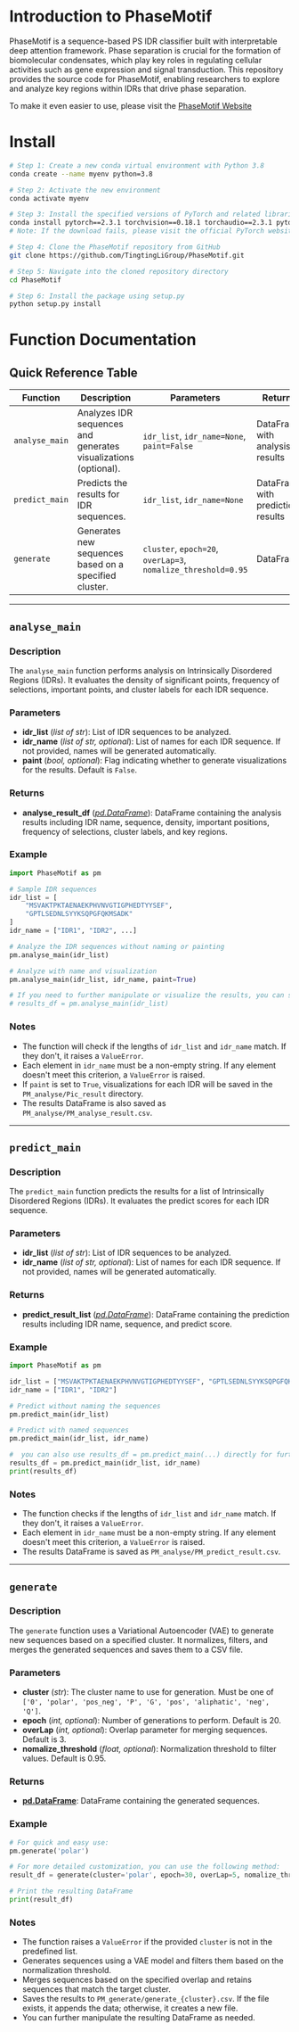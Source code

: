 # Introduction to PhaseMotif
PhaseMotif is a sequence-based PS IDR classifier built with interpretable deep attention framework. Phase separation is crucial for the formation of biomolecular condensates, which play key roles in regulating cellular activities such as gene expression and signal transduction. This repository provides the source code for PhaseMotif, enabling researchers to explore and analyze key regions within IDRs that drive phase separation.

To make it even easier to use, please visit the [PhaseMotif Website](http://predict.phasemotif.pro/)


# Install

```bash
# Step 1: Create a new conda virtual environment with Python 3.8
conda create --name myenv python=3.8

# Step 2: Activate the new environment
conda activate myenv

# Step 3: Install the specified versions of PyTorch and related libraries
conda install pytorch==2.3.1 torchvision==0.18.1 torchaudio==2.3.1 pytorch-cuda=12.1 -c pytorch -c nvidia
# Note: If the download fails, please visit the official PyTorch website (https://pytorch.org/) to find and install the PyTorch version that matches your CUDA version.

# Step 4: Clone the PhaseMotif repository from GitHub
git clone https://github.com/TingtingLiGroup/PhaseMotif.git

# Step 5: Navigate into the cloned repository directory
cd PhaseMotif

# Step 6: Install the package using setup.py
python setup.py install
```



# Function Documentation

## Quick Reference Table

| Function       | Description                                                  | Parameters                                                   | Returns                           |
| -------------- | ------------------------------------------------------------ | ------------------------------------------------------------ | --------------------------------- |
| `analyse_main` | Analyzes IDR sequences and generates visualizations (optional). | `idr_list`, `idr_name=None`, `paint=False`                   | DataFrame with analysis results   |
| `predict_main` | Predicts the results for IDR sequences.                      | `idr_list`, `idr_name=None`                                  | DataFrame with prediction results |
| `generate`     | Generates new sequences based on a specified cluster.        | `cluster`, `epoch=20`, `overLap=3`, `nomalize_threshold=0.95` | DataFrame                         |

------



## `analyse_main`

### Description

The `analyse_main` function performs analysis on Intrinsically Disordered Regions (IDRs). It evaluates the density of significant points, frequency of selections, important points, and cluster labels for each IDR sequence.

### Parameters

+ **idr_list** (*list of str*): List of IDR sequences to be analyzed.
+ **idr_name** (*list of str, optional*): List of names for each IDR sequence. If not provided, names will be generated automatically.
+ **paint** (*bool, optional*): Flag indicating whether to generate visualizations for the results. Default is `False`.

### Returns

+ **analyse_result_df** (*[pd.DataFrame](https://pd.dataframe/)*): DataFrame containing the analysis results including IDR name, sequence, density, important positions, frequency of selections, cluster labels, and key regions.

### Example

```python
import PhaseMotif as pm

# Sample IDR sequences
idr_list = [
    "MSVAKTPKTAENAEKPHVNVGTIGPHEDTYYSEF",
    "GPTLSEDNLSYYKSQPGFQKMSADK"
]
idr_name = ["IDR1", "IDR2", ...]

# Analyze the IDR sequences without naming or painting
pm.analyse_main(idr_list)

# Analyze with name and visualization
pm.analyse_main(idr_list, idr_name, paint=True)

# If you need to further manipulate or visualize the results, you can store them in a DataFrame
# results_df = pm.analyse_main(idr_list)
```

### Notes

+ The function will check if the lengths of `idr_list` and `idr_name` match. If they don't, it raises a `ValueError`.
+ Each element in `idr_name` must be a non-empty string. If any element doesn't meet this criterion, a `ValueError` is raised.
+ If `paint` is set to `True`, visualizations for each IDR will be saved in the `PM_analyse/Pic_result` directory.
+ The results DataFrame is also saved as `PM_analyse/PM_analyse_result.csv`.

------



## `predict_main`

### Description

The `predict_main` function predicts the results for a list of Intrinsically Disordered Regions (IDRs). It evaluates the predict scores for each IDR sequence.

### Parameters

+ **idr_list** (*list of str*): List of IDR sequences to be analyzed.
+ **idr_name** (*list of str, optional*): List of names for each IDR sequence. If not provided, names will be generated automatically.

### Returns

+ **predict_result_list** (*[pd.DataFrame](https://pd.dataframe/)*): DataFrame containing the prediction results including IDR name, sequence, and predict score.

### Example

```python
import PhaseMotif as pm

idr_list = ["MSVAKTPKTAENAEKPHVNVGTIGPHEDTYYSEF", "GPTLSEDNLSYYKSQPGFQKMSADK"]
idr_name = ["IDR1", "IDR2"]

# Predict without naming the sequences
pm.predict_main(idr_list)

# Predict with named sequences
pm.predict_main(idr_list, idr_name)

#  you can also use results_df = pm.predict_main(...) directly for further manipulation.
results_df = pm.predict_main(idr_list, idr_name)
print(results_df)
```

### Notes

+ The function checks if the lengths of `idr_list` and `idr_name` match. If they don't, it raises a `ValueError`.
+ Each element in `idr_name` must be a non-empty string. If any element doesn't meet this criterion, a `ValueError` is raised.
+ The results DataFrame is saved as `PM_analyse/PM_predict_result.csv`.

------



## `generate`

### Description

The `generate` function uses a Variational Autoencoder (VAE) to generate new sequences based on a specified cluster. It normalizes, filters, and merges the generated sequences and saves them to a CSV file.

### Parameters

+ **cluster** (*str*): The cluster name to use for generation. Must be one of `['0', 'polar', 'pos_neg', 'P', 'G', 'pos', 'aliphatic', 'neg', 'Q']`.
+ **epoch** (*int, optional*): Number of generations to perform. Default is 20.
+ **overLap** (*int, optional*): Overlap parameter for merging sequences. Default is 3.
+ **nomalize_threshold** (*float, optional*): Normalization threshold to filter values. Default is 0.95.

### Returns

+ **[pd.DataFrame](https://pd.dataframe/)**: DataFrame containing the generated sequences.

### Example

```python
# For quick and easy use:
pm.generate('polar')

# For more detailed customization, you can use the following method:
result_df = generate(cluster='polar', epoch=30, overLap=5, nomalize_threshold=0.9)

# Print the resulting DataFrame
print(result_df)
```

### Notes

+ The function raises a `ValueError` if the provided `cluster` is not in the predefined list.
+ Generates sequences using a VAE model and filters them based on the normalization threshold.
+ Merges sequences based on the specified overlap and retains sequences that match the target cluster.
+ Saves the results to `PM_generate/generate_{cluster}.csv`. If the file exists, it appends the data; otherwise, it creates a new file.
+ You can further manipulate the resulting DataFrame as needed.
